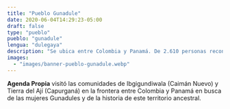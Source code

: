 ```yaml
---
title: "Pueblo Gunadule"
date: 2020-06-04T14:29:23-05:00
draft: false
type: "pueblo"
pueblo: "gunadule"
lengua: "dulegaya"
description: "Se ubica entre Colombia y Panamá. De 2.610 personas reconocidas como Gunadule (Cuna-Tule o Kunas), 1.330 son Dule Omegan (mujeres). Con hilos, agujas y retazos, ellas crean las molas, su tejido ancestral. Y así, preservan los saberes de su pueblo"
images:
  - "images/banner-pueblo-gunadule.webp"
---
```


**Agenda Propia** visitó las comunidades de Ibgigundiwala (Caimán Nuevo) y Tierra del Ají (Capurganá) en la frontera entre Colombia y Panamá en busca de las mujeres Gunadules y de la historia de este territorio ancestral.